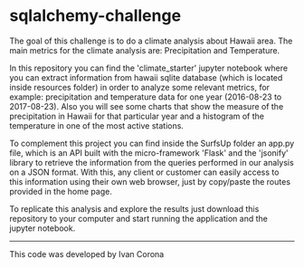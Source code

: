 # sqlalchemy-challenge

The goal of this challenge is to do a climate analysis about Hawaii area. The main metrics for the climate analysis are: Precipitation and Temperature.

In this repository you can find the 'climate_starter' jupyter notebook where you can extract information from hawaii sqlite database (which is located inside resources folder) in order to analyze some relevant metrics, for example: precipitation and temperature data for one year (2016-08-23 to 2017-08-23). Also you will see some charts that show the measure of the precipitation in Hawaii for that particular year and a histogram of the temperature in one of the most active stations.

To complement this project you can find inside the SurfsUp folder an app.py file, which is an API built with the micro-framework 'Flask' and the 'jsonify' library to retrieve the information from the queries performed in our analysis on a JSON format. With this, any client or customer can easily access to this information using their own web browser, just by copy/paste the routes provided in the home page.

To replicate this analysis and explore the results just download this repository to your computer and start running the application and the jupyter notebook.

--------------------------------
This code was developed by Ivan Corona
